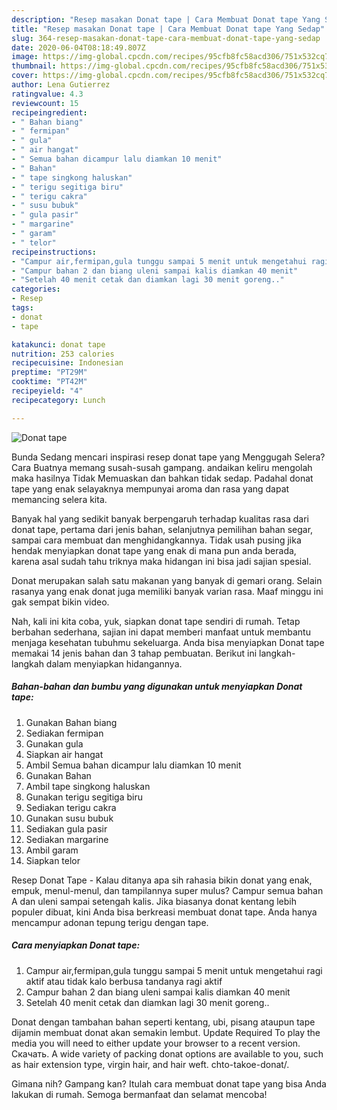 ```yaml
---
description: "Resep masakan Donat tape | Cara Membuat Donat tape Yang Sedap"
title: "Resep masakan Donat tape | Cara Membuat Donat tape Yang Sedap"
slug: 364-resep-masakan-donat-tape-cara-membuat-donat-tape-yang-sedap
date: 2020-06-04T08:18:49.807Z
image: https://img-global.cpcdn.com/recipes/95cfb8fc58acd306/751x532cq70/donat-tape-foto-resep-utama.jpg
thumbnail: https://img-global.cpcdn.com/recipes/95cfb8fc58acd306/751x532cq70/donat-tape-foto-resep-utama.jpg
cover: https://img-global.cpcdn.com/recipes/95cfb8fc58acd306/751x532cq70/donat-tape-foto-resep-utama.jpg
author: Lena Gutierrez
ratingvalue: 4.3
reviewcount: 15
recipeingredient:
- " Bahan biang"
- " fermipan"
- " gula"
- " air hangat"
- " Semua bahan dicampur lalu diamkan 10 menit"
- " Bahan"
- " tape singkong haluskan"
- " terigu segitiga biru"
- " terigu cakra"
- " susu bubuk"
- " gula pasir"
- " margarine"
- " garam"
- " telor"
recipeinstructions:
- "Campur air,fermipan,gula tunggu sampai 5 menit untuk mengetahui ragi aktif atau tidak kalo berbusa tandanya ragi aktif"
- "Campur bahan 2 dan biang uleni sampai kalis diamkan 40 menit"
- "Setelah 40 menit cetak dan diamkan lagi 30 menit goreng.."
categories:
- Resep
tags:
- donat
- tape

katakunci: donat tape 
nutrition: 253 calories
recipecuisine: Indonesian
preptime: "PT29M"
cooktime: "PT42M"
recipeyield: "4"
recipecategory: Lunch

---
```



![Donat tape](https://img-global.cpcdn.com/recipes/95cfb8fc58acd306/751x532cq70/donat-tape-foto-resep-utama.jpg)

Bunda Sedang mencari inspirasi resep donat tape yang Menggugah Selera? Cara Buatnya memang susah-susah gampang. andaikan keliru mengolah maka hasilnya Tidak Memuaskan dan bahkan tidak sedap. Padahal donat tape yang enak selayaknya mempunyai aroma dan rasa yang dapat memancing selera kita.

Banyak hal yang sedikit banyak berpengaruh terhadap kualitas rasa dari donat tape, pertama dari jenis bahan, selanjutnya pemilihan bahan segar, sampai cara membuat dan menghidangkannya. Tidak usah pusing jika hendak menyiapkan donat tape yang enak di mana pun anda berada, karena asal sudah tahu triknya maka hidangan ini bisa jadi sajian spesial.

Donat merupakan salah satu makanan yang banyak di gemari orang. Selain rasanya yang enak donat juga memiliki banyak varian rasa. Maaf minggu ini gak sempat bikin video.


Nah, kali ini kita coba, yuk, siapkan donat tape sendiri di rumah. Tetap berbahan sederhana, sajian ini dapat memberi manfaat untuk membantu menjaga kesehatan tubuhmu sekeluarga. Anda bisa menyiapkan Donat tape memakai 14 jenis bahan dan 3 tahap pembuatan. Berikut ini langkah-langkah dalam menyiapkan hidangannya.

<!--inarticleads1-->

##### Bahan-bahan dan bumbu yang digunakan untuk menyiapkan Donat tape:

1. Gunakan  Bahan biang
1. Sediakan  fermipan
1. Gunakan  gula
1. Siapkan  air hangat
1. Ambil  Semua bahan dicampur lalu diamkan 10 menit
1. Gunakan  Bahan
1. Ambil  tape singkong haluskan
1. Gunakan  terigu segitiga biru
1. Sediakan  terigu cakra
1. Gunakan  susu bubuk
1. Sediakan  gula pasir
1. Sediakan  margarine
1. Ambil  garam
1. Siapkan  telor


Resep Donat Tape - Kalau ditanya apa sih rahasia bikin donat yang enak, empuk, menul-menul, dan tampilannya super mulus? Campur semua bahan A dan uleni sampai setengah kalis. Jika biasanya donat kentang lebih populer dibuat, kini Anda bisa berkreasi membuat donat tape. Anda hanya mencampur adonan tepung terigu dengan tape. 

<!--inarticleads2-->

##### Cara menyiapkan Donat tape:

1. Campur air,fermipan,gula tunggu sampai 5 menit untuk mengetahui ragi aktif atau tidak kalo berbusa tandanya ragi aktif
1. Campur bahan 2 dan biang uleni sampai kalis diamkan 40 menit
1. Setelah 40 menit cetak dan diamkan lagi 30 menit goreng..


Donat dengan tambahan bahan seperti kentang, ubi, pisang ataupun tape dijamin membuat donat akan semakin lembut. Update Required To play the media you will need to either update your browser to a recent version. Скачать. A wide variety of packing donat options are available to you, such as hair extension type, virgin hair, and hair weft. chto-takoe-donat/. 

Gimana nih? Gampang kan? Itulah cara membuat donat tape yang bisa Anda lakukan di rumah. Semoga bermanfaat dan selamat mencoba!
